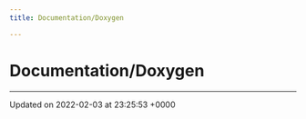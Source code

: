 ```yaml
---
title: Documentation/Doxygen

---
```


# Documentation/Doxygen








-------------------------------

Updated on 2022-02-03 at 23:25:53 +0000
